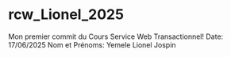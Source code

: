 # rcw_Lionel_2025
Mon premier commit du Cours Service Web Transactionnel! 
Date: 17/06/2025 
Nom et Prénoms: Yemele Lionel Jospin 